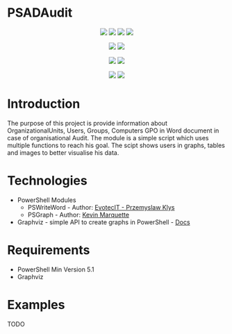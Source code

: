 # PSADAudit
<p align="center">
  <a href="https://www.powershellgallery.com/packages/PSADAudit"><img src="https://img.shields.io/codefactor/grade/github/oliwex/PSADAudit/MODULE?style=plastic"></a>
  <a href="https://www.powershellgallery.com/packages/PSADAudit"><img src="https://img.shields.io/tokei/lines/github/oliwex/PSADAudit"></a>
  <a href="https://www.powershellgallery.com/packages/PSADAudit"><img src="https://img.shields.io/powershellgallery/dt/PSADAudit"></a>
  <a href="https://www.powershellgallery.com/packages/PSADAudit"><img src="https://img.shields.io/powershellgallery/v/PSADAudit"></a>
</p>
<p align="center">
  <a href="https://www.powershellgallery.com/packages/PSADAudit"><img src="https://img.shields.io/github/languages/count/oliwex/PSADAudit"></a>
  <a href="https://www.powershellgallery.com/packages/PSADAudit"><img src="https://img.shields.io/github/languages/top/oliwex/PSADAudit"></a>
</p>
<p align="center">
    <a href="https://github.com/oliwex/PSADAudit"><img src="https://img.shields.io/github/repo-size/oliwex/PSADAudit"></a>
    <a href="https://github.com/oliwex/PSADAudit"><img src="https://img.shields.io/github/languages/code-size/oliwex/PSADAudit"></a>
</p>
<p align="center">
  <a href="https://github.com/oliwex"><img src="https://img.shields.io/github/followers/oliwex?style=social"></a>
  <a href="https://github.com/oliwex/PSADAudit"><img src="https://img.shields.io/github/stars/oliwex/PSADAudit?style=social"></a>
</p>

# Introduction
The purpose of this project is provide information about OrganizationalUnits, Users, Groups, Computers GPO in Word document in case of organisational Audit. The module is a simple script which uses multiple functions to reach his goal. The scipt shows users in graphs, tables and images to better visualise his data.
# Technologies
* PowerShell Modules
    * PSWriteWord - Author: [EvotecIT - Przemyslaw Klys](https://github.com/EvotecIT/PSWriteWord)
    * PSGraph - Author: [Kevin Marquette](https://github.com/KevinMarquette/PSGraph)
* Graphviz - simple API to create graphs in PowerShell - [Docs](https://graphviz.org/)
# Requirements
* PowerShell Min Version 5.1
* Graphviz
# Examples
TODO
